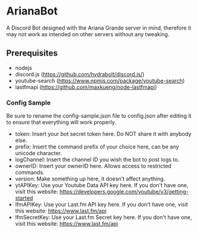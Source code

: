 # ArianaBot

A Discord Bot designed with the Ariana Grande server in mind, therefore it may not work as intended on other servers without any tweaking.

## Prerequisites

* nodejs
* discord.js (https://github.com/hydrabolt/discord.js/)
* youtube-search (https://www.npmjs.com/package/youtube-search)
* lastfmapi (https://github.com/maxkueng/node-lastfmapi)

### Config Sample
Be sure to rename the config-sample.json file to config.json after editing it to ensure that everything will work properly.

* token: Insert your bot secret token here. Do NOT share it with anybody else.
* prefix: Insert the command prefix of your choice here, can be any unicode character.
* logChannel: Insert the channel ID you wish the bot to post logs to.
* ownerID: Insert your ownerID here. Allows access to restricted commands.
* version: Make something up here, it doesn't affect anything.
* ytAPIKey: Use your Youtube Data API key here. If you don't have one, visit this website: https://developers.google.com/youtube/v3/getting-started
* lfmAPIKey: Use your Last.fm API key here. If you don't have one, visit this website: https://www.last.fm/api
* lfmSecretKey: Use your Last.fm Secret key here. If you don't have one, visit this website: https://www.last.fm/api
